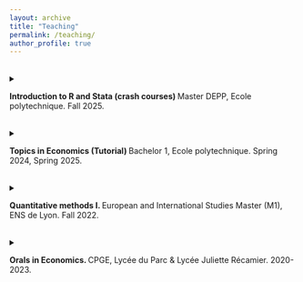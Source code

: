 ```yaml
---
layout: archive
title: "Teaching"
permalink: /teaching/
author_profile: true
---
```


<br>
<details>
<summary> 

<b> Introduction to R and Stata (crash courses) </b> Master DEPP, Ecole polytechnique. Fall 2025.

</summary>

<ul>
<li>8h per software.</li>
<li>Crash courses to learn the basics of R and Stata.</li>
<li>Applications using real-world data: summary stats, dataviz, maps, regression.</li>
<li>I prepared two markdowns for the students: **soon** </li>
</ul>

</details>

<br>
<details>
<summary> 

<b> Topics in Economics (Tutorial) </b> Bachelor 1, Ecole polytechnique. Spring 2024, Spring 2025.

</summary>

<ul>
<li>This tutorial consists of 2-hour 16 "petites classes", to support ECON102 class taught by Pr. Barrows and Pr. Schmutz-Bloch.</li>
<li>Students discover standard applied econometrics tools (linear regression, IV, fixed effects, DD). They apply them using real world data or by replicating influential paper, using Stata (2024).</li>
<li>57 students followed the tutorial.</li>
<li>New in 2025: the course is now taught in R. I prepared a site for the students: <a href="https://mateomoglia.github.io/2025_eco1s002/home.html">2025_eco1s00</a>. Any comment is welcome!</li>
</ul>

</details>

<br>

<details>
<summary> 

<b> Quantitative methods I. </b> European and International Studies Master (M1), ENS de Lyon. Fall 2022.

</summary>

<ul>
<li>This 24h-course is designed for beginner in statistics and overall quantitative methods. It includes: descriptive statistics, correlation, hypothesis testing and OLS, as well as graphical representations.</li>
<li>Students are evaluated with an in-class exam (20%) and an essay that uses the methods seen during the lectures (80%).</li>
<li>8 students followed the class, which made it more of a tutorial. To be consistent with their other classes, we applied the tools on Excel.</li>
</ul>

</details>

<br>

<details>
<summary> 

<b> Orals in Economics. </b> CPGE, Lycée du Parc & Lycée Juliette Récamier. 2020-2023.

</summary>

<ul>
<li>3 to 5 hours a week, I examine orals in microeconomics (exercises) or in "general" economics (oral essays) for bachelor students enrolled in CPGE.</li>
<li>For this purpose, I compiled or created more than 50 microeconomics exercises (consumer, producer, general equilibrium, labor supply choice, public good, imperfections, externalities, intertemporal choice).</li>
</ul>

<i>
<ul><ul>
<li>CPGE ENS Rennes D1, Lycée Juliette Récamier (Lyon)</li>
<li>CPGE ENS Paris-Saclay D2, Lycée Juliette Récamier (Lyon)</li>
<li>CPGE EC, Lycée du Parc (Lyon)</li>
</ul></ul>
</i>

</details>
